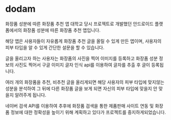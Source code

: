 # dodam

화장품 성분에 따른 화장품 추천 앱
대학교 당시 프로젝트로 개발했던 안드로이드 플랫폼에서의 화장품 성분에 따른 화장품 추천 앱입니다.

해당 앱은 사용자들이 자유롭게 화장품 추천 글을 올릴 수 있게 만든 앱이며, 사용자의 피부 타입을 알 수 있게 간단한 설문을 할 수 있습니다.  

글을 올리고자 하는 사용자는 화장품의 사진을 찍어 이미지를 등록하고 화장품 성분 정보의 사진도 찍어서 구글 이미지 글자 인식 api를 이용하여 글자를 추출 후 글이 등록됩니다.  

여러 개의 화장품을 추천, 비추천 글을 올리게되면 해당 사용자의 피부 타입에 맞지않는 성분을 분석하여 그 뒤에 다른 화장품 글을 보게 되면 자신의 피부 타입에 맞을지 안 맞을지 알려주게 됩니다.

네이버 검색 API를 이용하여 추후에 화장품 검색을 통한 제품판매 사이트 연동 및 화장품 정보에 대한 정확성을 높이기 위해 계획하고 있다가 프로젝트를 중지하게되었습니다.

